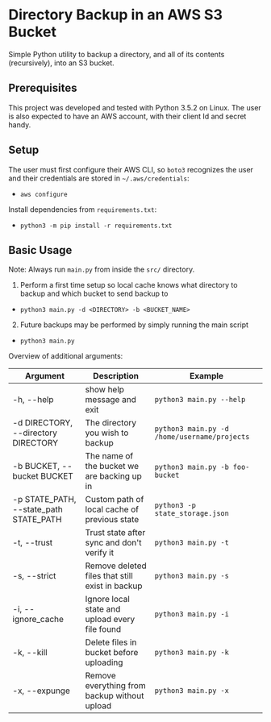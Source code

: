 # Directory Backup in an AWS S3 Bucket

Simple Python utility to backup a directory, and all of its contents 
(recursively), into an S3 bucket.

## Prerequisites

This project was developed and tested with Python 3.5.2 on Linux. The user
is also expected to have an AWS account, with their client Id and secret handy.

## Setup

The user must first configure their AWS CLI, so `boto3` recognizes the user
and their credentials are stored in `~/.aws/credentials`:

  - `aws configure`

Install dependencies from `requirements.txt`:

  - `python3 -m pip install -r requirements.txt`


## Basic Usage

Note: Always run `main.py` from inside the `src/` directory.

1. Perform a first time setup so local cache knows what directory to backup
   and which bucket to send backup to

  - `python3 main.py -d <DIRECTORY> -b <BUCKET_NAME>`

2. Future backups may be performed by simply running the main script

  - `python3 main.py`

Overview of additional arguments:

| Argument | Description | Example |
| -------- | ----------- | ------- |
| -h, --help | show help message and exit | `python3 main.py --help` |
| -d DIRECTORY, --directory DIRECTORY | The directory you wish to backup | `python3 main.py -d /home/username/projects` |
| -b BUCKET, --bucket BUCKET | The name of the bucket we are backing up in | `python3 main.py -b foo-bucket` |
| -p STATE_PATH, --state_path STATE_PATH | Custom path of local cache of previous state | `python3 -p state_storage.json` |
| -t, --trust |  Trust state after sync and don't verify it | `python3 main.py -t` |
| -s, --strict |  Remove deleted files that still exist in backup | `python3 main.py -s` |
| -i, --ignore_cache |  Ignore local state and upload every file found | `python3 main.py -i` |
| -k, --kill |  Delete files in bucket before uploading | `python3 main.py -k` |
| -x, --expunge |  Remove everything from backup without upload | `python3 main.py -x` |

